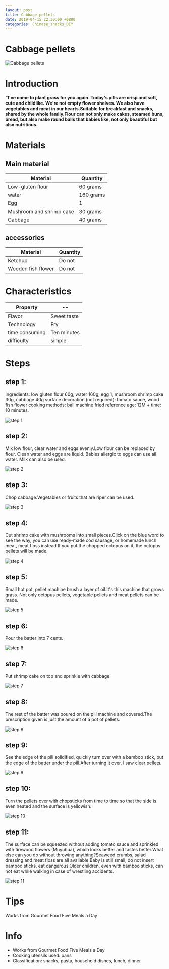 ```yaml
---
layout: post
title: Cabbage pellets
date: 2019-04-15 22:30:00 +0800
categories: Chinese_snacks_DIY
---
```


# Cabbage pellets

![Cabbage pellets]({{site.baseurl}}/img/416266/416266.jpg)

# Introduction

**"I've come to plant grass for you again. Today's pills are crisp and soft, cute and childlike. We're not empty flower shelves. We also have vegetables and meat in our hearts.Suitable for breakfast and snacks, shared by the whole family.Flour can not only make cakes, steamed buns, bread, but also make round balls that babies like, not only beautiful but also nutritious.**

# Materials


## Main material

Material|Quantity
--|--
Low-gluten flour|60 grams
water|160 grams
Egg|1
Mushroom and shrimp cake|30 grams
Cabbage|40 grams

## accessories

Material|Quantity
--|--
Ketchup|Do not
Wooden fish flower|Do not

# Characteristics

Property|--
--|--
Flavor|Sweet taste
Technology|Fry
time consuming|Ten minutes
difficulty|simple

# Steps

## step 1:

Ingredients: low gluten flour 60g, water 160g, egg 1, mushroom shrimp cake 30g, cabbage 40g surface decoration (not required): tomato sauce, wood fish flower cooking methods: ball machine fried reference age: 12M + time: 10 minutes.

![step 1]({{site.baseurl}}/img/416266/1.jpg)

## step 2:

Mix low flour, clear water and eggs evenly.Low flour can be replaced by flour. Clean water and eggs are liquid. Babies allergic to eggs can use all water. Milk can also be used.

![step 2]({{site.baseurl}}/img/416266/2.jpg)

## step 3:

Chop cabbage.Vegetables or fruits that are riper can be used.

![step 3]({{site.baseurl}}/img/416266/3.jpg)

## step 4:

Cut shrimp cake with mushrooms into small pieces.Click on the blue word to see the way, you can use ready-made cod sausage, or homemade lunch meat, meat floss instead.If you put the chopped octopus on it, the octopus pellets will be made.

![step 4]({{site.baseurl}}/img/416266/4.jpg)

## step 5:

Small hot pot, pellet machine brush a layer of oil.It's this machine that grows grass. Not only octopus pellets, vegetable pellets and meat pellets can be made.

![step 5]({{site.baseurl}}/img/416266/5.jpg)

## step 6:

Pour the batter into 7 cents.

![step 6]({{site.baseurl}}/img/416266/6.jpg)

## step 7:

Put shrimp cake on top and sprinkle with cabbage.

![step 7]({{site.baseurl}}/img/416266/7.jpg)

## step 8:

The rest of the batter was poured on the pill machine and covered.The prescription given is just the amount of a pot of pellets.

![step 8]({{site.baseurl}}/img/416266/8.jpg)

## step 9:

See the edge of the pill solidified, quickly turn over with a bamboo stick, put the edge of the batter under the pill.After turning it over, I saw clear pellets.

![step 9]({{site.baseurl}}/img/416266/9.jpg)

## step 10:

Turn the pellets over with chopsticks from time to time so that the side is even heated and the surface is yellowish.

![step 10]({{site.baseurl}}/img/416266/10.jpg)

## step 11:

The surface can be squeezed without adding tomato sauce and sprinkled with firewood flowers (Muyuhua), which looks better and tastes better.What else can you do without throwing anything?Seaweed crumbs, salad dressing and meat floss are all available.Baby is still small, do not insert bamboo sticks, eat dangerous.Older children, even with bamboo sticks, can not eat while walking in case of wrestling accidents.

![step 11]({{site.baseurl}}/img/416266/11.jpg)

# Tips

Works from Gourmet Food Five Meals a Day

# Info

- Works from Gourmet Food Five Meals a Day
- Cooking utensils used: pans
- Classification: snacks, pasta, household dishes, lunch, dinner